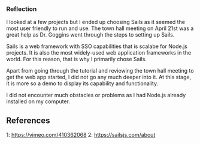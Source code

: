 ### Reflection

I looked at a few projects but I ended up choosing Sails as it seemed the most user friendly to run and use. The town hall meeting on April 21st was a great help as Dr. Goggins went through the steps to setting up Sails.

Sails is a web framework with SSO capabilities that is scalabe for Node.js projects. It is also the most widely-used web application frameworks in the world. For this reason, that is why I primarily chose Sails.

Apart from going through the tutorial and reviewing the town hall meeting to get the web app started, I did not go any much deeper into it. At this stage, it is more so a demo to display its capability and functionality.

I did not encounter much obstacles or problems as I had Node.js already installed on my computer.

## References
1: https://vimeo.com/410362068
2: https://sailsjs.com/about
